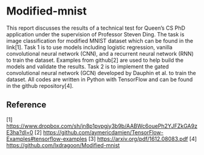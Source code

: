 # Modified-mnist

This report discusses the results of a technical test for Queen’s CS PhD application under the
supervision of Professor Steven Ding. The task is image classification for modified MNIST
dataset which can be found in the link[1]. Task 1 is to use models including logistic regression,
vanilla convolutional neural network (CNN), and a recurrent neural network (RNN) to train the
dataset. Examples from github[2] are used to help build the models and validate the results.
Task 2 is to implement the gated convolutional neural network (GCN) developed by Dauphin et
al. to train the dataset. All codes are written in Python with TensorFlow and can be found in the
github repository[4].


## Reference

[1] https://www.dropbox.com/sh/jn8p1pvpgjy3b9b/AABWc6ouePh2YJFZkGA9zE3ha?dl=0
[2] https://github.com/aymericdamien/TensorFlow-Examples#tensorflow-examples
[3] https://arxiv.org/pdf/1612.08083.pdf
[4] https://github.com/lxdragoon/Modified-mnist
